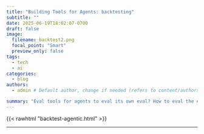 ```yaml
---
title: "Building Tools for Agents: backtesting"
subtitle: ""
date: 2025-06-19T18:02:07-0700
draft: false 
image:
  filename: backtest2.png
  focal_point: "Smart"
  preview_only: false
tags:
  - tech
  - ai
categories:
  - blog
authors:
  - admin # Default author, change if needed (refers to content/authors/admin/_index.md)

summary: "Eval tools for agents to eval its own eval? How to eval the eval?"
---
```


{{< rawhtml "backtest-agentic.html" >}}

---


